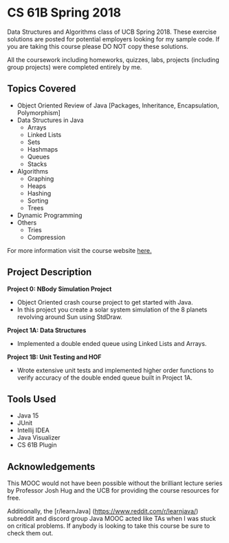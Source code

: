 # CS 61B Spring 2018

Data Structures and Algorithms class of UCB Spring 2018. These exercise solutions are posted for potential employers looking for my sample code. If you are taking this course please DO NOT copy these solutions. 

All the coursework including homeworks, quizzes, labs, projects (including group projects) were completed entirely by me. 

## Topics Covered
- Object Oriented Review of Java [Packages, Inheritance, Encapsulation, Polymorphism]
- Data Structures in Java 
    - Arrays
    - Linked Lists 
    - Sets
    - Hashmaps
    - Queues
    - Stacks
- Algorithms 
    - Graphing
    - Heaps
    - Hashing
    - Sorting
    - Trees 
- Dynamic Programming
- Others 
    - Tries
    - Compression

For more information visit the course website [here.](https://sp18.datastructur.es/)

## Project Description
**Project 0: NBody Simulation Project**
-   Object Oriented crash course project to get started with Java. 
-   In this project you create a solar system simulation of the 8 planets revolving around Sun using StdDraw.

**Project 1A: Data Structures**
-   Implemented a double ended queue using Linked Lists and Arrays. 

**Project 1B: Unit Testing and HOF**
-   Wrote extensive unit tests and implemented higher order functions to verify accuracy of the double ended queue built in Project 1A.

## Tools Used
- Java 15
- JUnit
- Intellij IDEA
- Java Visualizer 
- CS 61B Plugin

## Acknowledgements

This MOOC would not have been possible without the brilliant lecture series by Professor Josh Hug and the UCB for providing the course resources for free. 

Additionally, the [r/learnJava] (https://www.reddit.com/r/learnjava/) subreddit and discord group Java MOOC acted like TAs when I was stuck on critical problems. If anybody is looking to take this course be sure to check them out. 